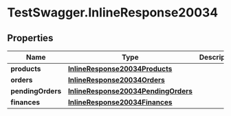 # TestSwagger.InlineResponse20034

## Properties

Name | Type | Description | Notes
------------ | ------------- | ------------- | -------------
**products** | [**InlineResponse20034Products**](InlineResponse20034Products.md) |  | [optional] 
**orders** | [**InlineResponse20034Orders**](InlineResponse20034Orders.md) |  | [optional] 
**pendingOrders** | [**InlineResponse20034PendingOrders**](InlineResponse20034PendingOrders.md) |  | [optional] 
**finances** | [**InlineResponse20034Finances**](InlineResponse20034Finances.md) |  | [optional] 


